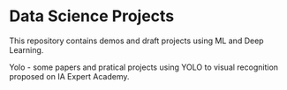 # Data Science Projects
This repository contains demos and draft projects using ML and Deep Learning.

Yolo - some papers and pratical projects using YOLO to visual recognition proposed on IA Expert Academy.
